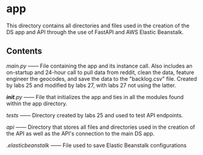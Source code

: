 # app

This directory contains all directories and files used in the creation of the DS app and API through the use of FastAPI and AWS Elastic Beanstalk.

## Contents

*main.py* —— File containing the app and its instance call. Also includes an on-startup and 24-hour call to pull data from reddit, clean the data, feature engineer the geocodes, and save the data to the "backlog.csv" file. Created by labs 25 and modified by labs 27, with labs 27 not using the latter.

*__init__.py* —— File that initializes the app and ties in all the modules found within the app directory.

*tests* —— Directory created by labs 25 and used to test API endpoints.

*api* —— Directory that stores all files and directories used in the creation of the API as well as the API's connection to the main DS app.

*.elasticbeanstalk* —— File used to save Elastic Beanstalk configurations